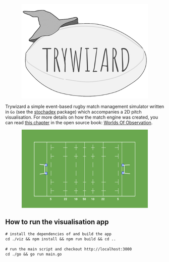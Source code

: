 <p align="center">
<img src="../viz/src/assets/trywizard-logo-animated.gif" width="400"/>
</p>

Trywizard a simple event-based rugby match management simulator written in `Go` (see the [stochadex](https://github.com/umbralcalc/stochadex) package) which accompanies a 2D pitch visualisation. For more details on how the match engine was created, you can read [this chapter](https://umbralcalc.github.io/worlds-of-observation/managing_a_rugby_match/chapter.pdf) in the open source book: [Worlds Of Observation](https://umbralcalc.github.io/worlds-of-observation/).

<p align="center">
<img src="../viz/src/assets/pitch-background.png" width="400"/>
</p>

## How to run the visualisation app

```shell
# install the dependencies of and build the app
cd ./viz && npm install && npm run build && cd ..

# run the main script and checkout http://localhost:3000
cd ./go && go run main.go
```
